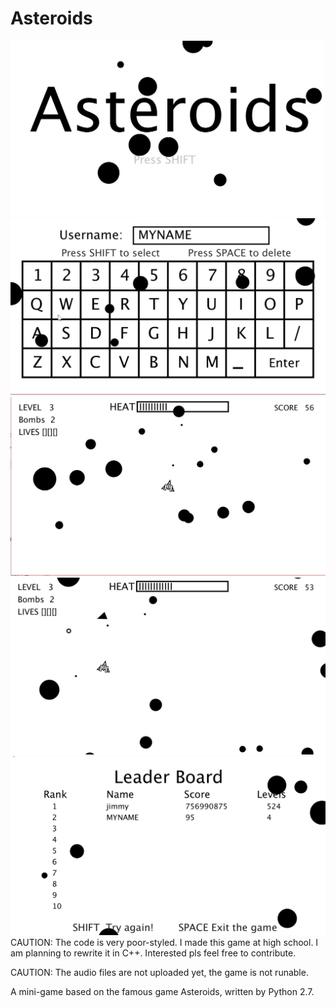 # Asteroids
![](https://github.com/dragonhades/Asteroids/blob/master/2017-04-12_16-03-01.jpg)  
![](https://github.com/dragonhades/Asteroids/blob/master/2017-04-12_15-56-04.png)  
![](https://github.com/dragonhades/Asteroids/blob/master/2017-04-12_16-05-26.png)  
![](https://github.com/dragonhades/Asteroids/blob/master/2017-04-12_16-05-23.png)  
![](https://github.com/dragonhades/Asteroids/blob/master/2017-04-12_16-06-04.png)  
CAUTION: The code is very poor-styled. I made this game at high school. I am planning to rewrite it in C++. Interested pls feel free to contribute.

CAUTION: The audio files are not uploaded yet, the game is not runable.

A mini-game based on the famous game Asteroids, written by Python 2.7. 

